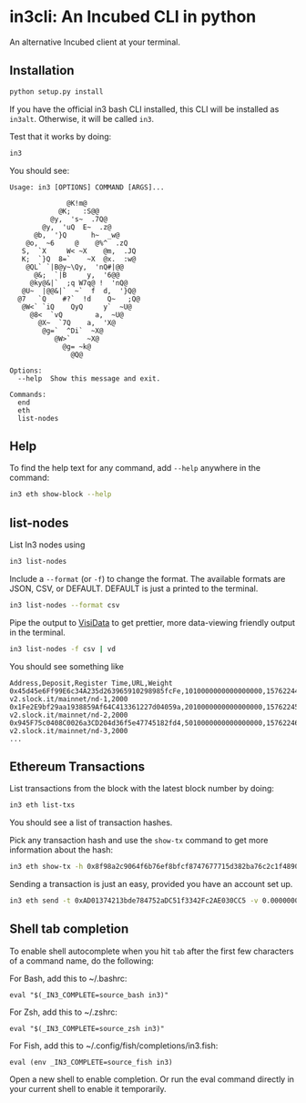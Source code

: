 # in3cli:  An Incubed CLI in python

An alternative Incubed client at your terminal.

## Installation

```bash
python setup.py install
```

If you have the official in3 bash CLI installed, this CLI will be installed as `in3alt`.
Otherwise, it will be called `in3`.

Test that it works by doing:

```bash
in3
```

You should see:

```
Usage: in3 [OPTIONS] COMMAND [ARGS]...

              @K!m@
            @K;   :S@@
          @y,  's~  .7Q@
        @y,  'uQ  E~  .z@
      @b,  '}Q      h~  _w@
    @o,  ~6     @    @%^  .zQ
   S,  `X     W< ~X    @m,  .JQ
   K;  `}Q  8=`    ~X  @x.  :w@
    @QL` `|B@y~\Qy,  'nQ#|@@
      @&;  `|B     y,  '6@@
     @ky@&|`  ;q W7q@ !  'nQ@
   @U~  |@@&|`  ~`  f  d,  '}Q@
  @7   `Q    #?`  !d    Q~   ;Q@
   @W<` `iQ    QyQ     y`  ~U@
     @8<  `vQ        a,  ~U@
       @X~  `7Q    a,  'X@
        @g=`  ^Di`  ~X@
           @W>`    ~X@
             @g= ~k@
               @Q@

Options:
  --help  Show this message and exit.

Commands:
  end
  eth
  list-nodes
```

## Help

To find the help text for any command, add `--help` anywhere in the command:

```bash
in3 eth show-block --help
```

## list-nodes

List In3 nodes using 

```bash
in3 list-nodes
```

Include a `--format` (or `-f`) to change the format. The available formats are JSON, CSV, or DEFAULT. DEFAULT is just a 
printed to the terminal.

```bash
in3 list-nodes --format csv
```

Pipe the output to [VisiData](https://www.visidata.org/) to get prettier, more data-viewing friendly output in the terminal.

```bash
in3 list-nodes -f csv | vd
```

You should see something like 

```
Address,Deposit,Register Time,URL,Weight
0x45d45e6Ff99E6c34A235d263965910298985fcFe,1010000000000000000,1576224418,https://in3-v2.slock.it/mainnet/nd-1,2000
0x1Fe2E9bf29aa1938859Af64C413361227d04059a,2010000000000000000,1576224531,https://in3-v2.slock.it/mainnet/nd-2,2000
0x945F75c0408C0026a3CD204d36f5e47745182fd4,5010000000000000000,1576224604,https://in3-v2.slock.it/mainnet/nd-3,2000
...
```

## Ethereum Transactions

List transactions from the block with the latest block number by doing:

```bash
in3 eth list-txs
```

You should see a list of transaction hashes.

Pick any transaction hash and use the `show-tx` command to get more information about the hash:

```bash
in3 eth show-tx -h 0x8f98a2c9064f6b76ef8bfcf8747677715d382ba76c2c1f4890ac4a917097a937
```

Sending a transaction is just an easy, provided you have an account set up.

```bash
in3 eth send -t 0xAD01374213bde784752aDC51f3342Fc2AE030CC5 -v 0.000000001463926659
```

## Shell tab completion

To enable shell autocomplete when you hit `tab` after the first few characters of a command name, do the following:

For Bash, add this to ~/.bashrc:

```
eval "$(_IN3_COMPLETE=source_bash in3)"
```

For Zsh, add this to ~/.zshrc:

```
eval "$(_IN3_COMPLETE=source_zsh in3)"
```

For Fish, add this to ~/.config/fish/completions/in3.fish:

```
eval (env _IN3_COMPLETE=source_fish in3)
```

Open a new shell to enable completion. Or run the eval command directly in your current shell to enable it temporarily.
